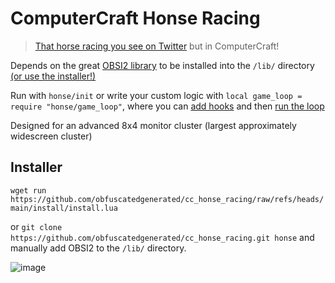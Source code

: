# ComputerCraft Honse Racing

> [That horse racing you see on Twitter](https://x.com/snakesandrews) but in ComputerCraft!

Depends on the great [OBSI2 library](https://github.com/simadude/obsi2) to be installed into the `/lib/` directory [(or use the installer!)](#installer)

Run with `honse/init` or write your custom logic with `local game_loop = require "honse/game_loop"`, where you can [add hooks](game_loop.lua) and then [run the loop](init.lua)

Designed for an advanced 8x4 monitor cluster (largest approximately widescreen cluster)

## Installer

`wget run https://github.com/obfuscatedgenerated/cc_honse_racing/raw/refs/heads/main/install/install.lua`

or `git clone https://github.com/obfuscatedgenerated/cc_honse_racing.git honse` and manually add OBSI2 to the `/lib/` directory.

![image](https://github.com/user-attachments/assets/657e4aef-e772-4995-a871-8e4de941af22)
